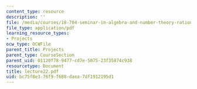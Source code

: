 ```yaml
---
content_type: resource
description: ''
file: /media/courses/18-704-seminar-in-algebra-and-number-theory-rational-points-on-elliptic-curves-fall-2004/bc75f8e376f9f688daea7df1912195d1_lecture22.pdf
file_type: application/pdf
learning_resource_types:
- Projects
ocw_type: OCWFile
parent_title: Projects
parent_type: CourseSection
parent_uid: 01120f78-9477-cd7e-5075-23f35874c938
resourcetype: Document
title: lecture22.pdf
uid: bc75f8e3-76f9-f688-daea-7df1912195d1
---
```

